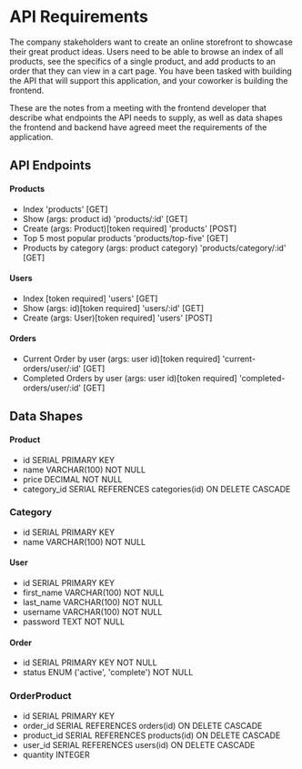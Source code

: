 # API Requirements
The company stakeholders want to create an online storefront to showcase their great product ideas. Users need to be able to browse an index of all products, see the specifics of a single product, and add products to an order that they can view in a cart page. You have been tasked with building the API that will support this application, and your coworker is building the frontend.

These are the notes from a meeting with the frontend developer that describe what endpoints the API needs to supply, as well as data shapes the frontend and backend have agreed meet the requirements of the application. 

## API Endpoints
#### Products
- Index                                                                 'products' [GET]
- Show (args: product id)                                               'products/:id' [GET]
- Create (args: Product)[token required]                                'products' [POST]
- Top 5 most popular products                                           'products/top-five' [GET]
- Products by category (args: product category)                         'products/category/:id' [GET]

#### Users
- Index [token required]                                                'users' [GET]
- Show (args: id)[token required]                                       'users/:id' [GET]
- Create (args: User)[token required]                                   'users' [POST]

#### Orders
- Current Order by user (args: user id)[token required]                 'current-orders/user/:id' [GET]
- Completed Orders by user (args: user id)[token required]              'completed-orders/user/:id' [GET]

## Data Shapes
#### Product
- id SERIAL PRIMARY KEY
- name VARCHAR(100) NOT NULL
- price DECIMAL NOT NULL
- category_id SERIAL REFERENCES categories(id) ON DELETE CASCADE

### Category
- id SERIAL PRIMARY KEY
- name VARCHAR(100) NOT NULL

#### User
- id SERIAL PRIMARY KEY
- first_name VARCHAR(100) NOT NULL
- last_name VARCHAR(100) NOT NULL
- username VARCHAR(100) NOT NULL
- password TEXT NOT NULL

#### Order
- id SERIAL PRIMARY KEY NOT NULL
- status ENUM ('active', 'complete') NOT NULL

### OrderProduct
- id SERIAL PRIMARY KEY
- order_id SERIAL REFERENCES orders(id) ON DELETE CASCADE
- product_id SERIAL REFERENCES products(id) ON DELETE CASCADE
- user_id SERIAL REFERENCES users(id) ON DELETE CASCADE
- quantity INTEGER
